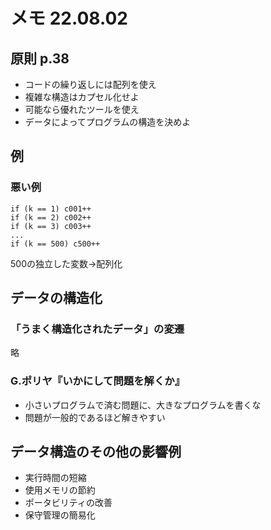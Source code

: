 # メモ 22.08.02  
## 原則 p.38  
- コードの繰り返しには配列を使え
- 複雑な構造はカプセル化せよ
- 可能なら優れたツールを使え
- データによってプログラムの構造を決めよ

## 例  
### 悪い例  
    if (k == 1) c001++
    if (k == 2) c002++
    if (k == 3) c003++
    ...
    if (k == 500) c500++
500の独立した変数→配列化  

## データの構造化  
### 「うまく構造化されたデータ」の変遷  
略

### G.ポリヤ『いかにして問題を解くか』
- 小さいプログラムで済む問題に、大きなプログラムを書くな
- 問題が一般的であるほど解きやすい

## データ構造のその他の影響例
- 実行時間の短縮
- 使用メモリの節約
- ポータビリティの改善
- 保守管理の簡易化

